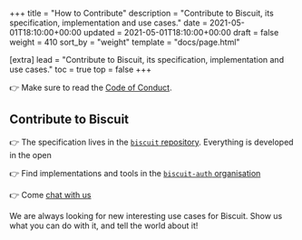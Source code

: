 +++
title = "How to Contribute"
description = "Contribute to Biscuit, its specification, implementation and use cases."
date = 2021-05-01T18:10:00+00:00
updated = 2021-05-01T18:10:00+00:00
draft = false
weight = 410
sort_by = "weight"
template = "docs/page.html"

[extra]
lead = "Contribute to Biscuit, its specification, implementation and use cases."
toc = true
top = false
+++

👉 Make sure to read the [Code of Conduct](../code-of-conduct/).

## Contribute to Biscuit

👉 The specification lives in the [`biscuit` repository](https://github.com/biscuit-auth/biscuit).
Everything is developed in the open

👉 Find implementations and tools in the [`biscuit-auth` organisation](https://github.com/biscuit-auth)

👉 Come [chat with us](https://matrix.to/#/#biscuit-auth:matrix.org)

We are always looking for new interesting use cases for Biscuit. Show us what you can do with it,
and tell the world about it!

